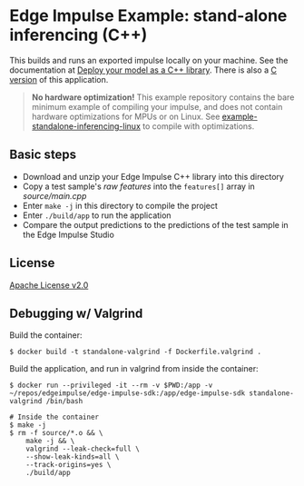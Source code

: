 # Edge Impulse Example: stand-alone inferencing (C++)

This builds and runs an exported impulse locally on your machine. See the documentation at [Deploy your model as a C++ library](https://docs.edgeimpulse.com/docs/deploy-your-model-as-a-c-library). There is also a [C version](https://github.com/edgeimpulse/example-standalone-inferencing-c) of this application.

> **No hardware optimization!** This example repository contains the bare minimum example of compiling your impulse, and does not contain hardware optimizations for MPUs or on Linux. See [example-standalone-inferencing-linux](https://github.com/edgeimpulse/example-standalone-inferencing-linux) to compile with optimizations.

## Basic steps

* Download and unzip your Edge Impulse C++ library into this directory
* Copy a test sample's *raw features* into the `features[]` array in *source/main.cpp*
* Enter `make -j` in this directory to compile the project
* Enter `./build/app` to run the application
* Compare the output predictions to the predictions of the test sample in the Edge Impulse Studio

## License

[Apache License v2.0](https://www.apache.org/licenses/LICENSE-2.0)

## Debugging w/ Valgrind

Build the container:

```
$ docker build -t standalone-valgrind -f Dockerfile.valgrind .
```

Build the application, and run in valgrind from inside the container:

```
$ docker run --privileged -it --rm -v $PWD:/app -v ~/repos/edgeimpulse/edge-impulse-sdk:/app/edge-impulse-sdk standalone-valgrind /bin/bash

# Inside the container
$ make -j
$ rm -f source/*.o && \
    make -j && \
    valgrind --leak-check=full \
    --show-leak-kinds=all \
    --track-origins=yes \
    ./build/app
```
